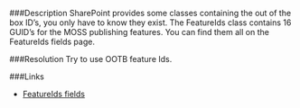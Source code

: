 ﻿<properties 
	pageTitle="RESP510254: Use FeatureIds class" 
    pageName="resp510254"
    parentPageId="csharp"
/>

###Description
SharePoint provides some classes containing the out of the box ID’s, you only have to know they exist. The FeatureIds class contains 16 GUID’s for the MOSS publishing features. You can find them all on the FeatureIds fields page.

###Resolution
Try to use OOTB feature Ids.

###Links
- [FeatureIds fields](http://msdn.microsoft.com/en-us/library/microsoft.sharepoint.publishing.featureids_fields.aspx)